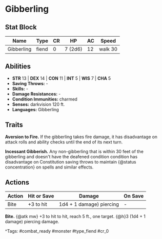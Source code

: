 # Gibberling

## Stat Block

| Name | Type | CR | HP | AC | Speed |
|------|------|----|----|----|-------|
| Gibberling | fiend | 0 | 7 (2d6) | 12 | walk 30 |

## Abilities

- **STR** 13 | **DEX** 14 | **CON** 11 | **INT** 5 | **WIS** 7 | **CHA** 5
- **Saving Throws:** -  
- **Skills:** -  
- **Damage Resistances:** -  
- **Condition Immunities:** charmed  
- **Senses:** darkvision 120 ft.  
- **Languages:** Gibberling

## Traits

**Aversion to Fire.** If the gibberling takes fire damage, it has disadvantage on attack rolls and ability checks until the end of its next turn.

**Incessant Gibberish.** Any non-gibberling that is within 30 feet of the gibberling and doesn't have the deafened condition condition has disadvantage on Constitution saving throws to maintain {@status concentration} on spells and similar effects.


## Actions

| Action | Hit or Save | Damage | On Save |
|--------|--------------|--------|----------|
| Bite | +3 to hit | 1d4 + 1 damage) piercing | - |

**Bite.** {@atk mw} +3 to hit to hit, reach 5 ft., one target. {@h}3 (1d4 + 1 damage) piercing damage.


^Tags: #combat_ready #monster #type_fiend #cr_0